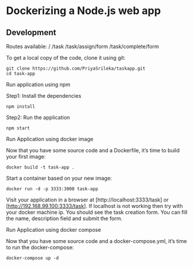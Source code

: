 # Dockerizing a Node.js web app

## Development

Routes available:
/
/task
/task/assign/form
/task/complete/form


To get a local copy of the code, clone it using git:

```
git clone https://github.com/PriyaSrileka/taskapp.git
cd task-app
```
Run application using npm 

Step1: Install the dependencies
```
npm install 
```

Step2: Run the application 
```
npm start
```

Run Application using docker image

Now that you have some source code and a Dockerfile, it’s time to build your first image:

```
docker build -t task-app .
```

Start a container based on your new image:

```
docker run -d -p 3333:3000 task-app
```

Visit your application in a browser at [http://localhost:3333/task] or  [http://192.168.99.100:3333/task]. If localhost is not working then try with your docker machine ip.
You should see the task creation form. You can fill the name, description field and submit the form. 

Run Application using docker compose

Now that you have some source code and a docker-compose.yml, it’s time to run the docker-compose:

```
docker-compose up -d
```


